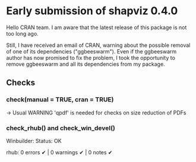 # Early submission of shapviz 0.4.0

Hello CRAN team. I am aware that the latest release of this package is not too long ago. 

Still, I have received an email of CRAN, warning about the possible removal of one of its dependencies ("ggbeeswarm"). Even if the ggbeeswarm author has now promised to fix the problem, I took the opportunity to remove ggbeeswarm and all its dependencies from my package.

## Checks

### check(manual = TRUE, cran = TRUE) 

-> Usual WARNING
   'qpdf' is needed for checks on size reduction of PDFs

### check_rhub() and check_win_devel()

Winbuilder: Status: OK

rhub: 0 errors ✔ | 0 warnings ✔ | 0 notes ✔
